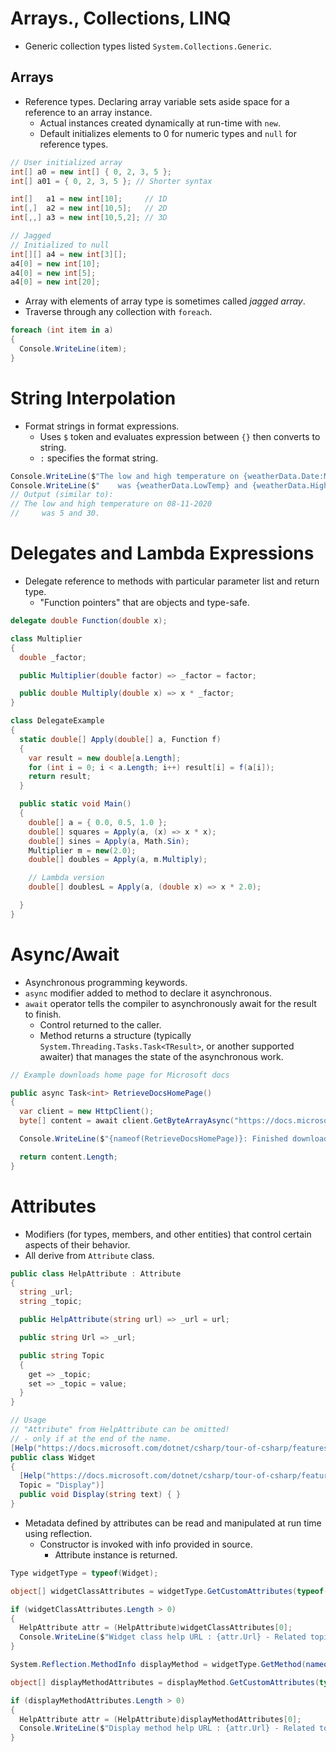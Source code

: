 <!--
  Author:  NE- https://github.com/NE-
  Date:    2022 September 30
  Purpose: C# Major Language Areas
-->

# Arrays., Collections, LINQ
- Generic collection types listed `System.Collections.Generic`.
## Arrays
- Reference types. Declaring array variable sets aside space for a reference to an array instance.
  - Actual instances created dynamically at run-time with `new`.
  - Default initializes elements to 0 for numeric types and `null` for reference types.
```c#
// User initialized array
int[] a0 = new int[] { 0, 2, 3, 5 };
int[] a01 = { 0, 2, 3, 5 }; // Shorter syntax

int[]   a1 = new int[10];     // 1D
int[,]  a2 = new int[10,5];   // 2D
int[,,] a3 = new int[10,5,2]; // 3D

// Jagged
// Initialized to null
int[][] a4 = new int[3][];
a4[0] = new int[10];
a4[0] = new int[5];
a4[0] = new int[20];
```
- Array with elements of array type is sometimes called *jagged array*.
- Traverse through any collection with `foreach`.
```c#
foreach (int item in a)
{
  Console.WriteLine(item);
}
```

# String Interpolation
- Format strings in format expressions.
  - Uses `$` token and evaluates expression between `{}` then converts to string.
  - `:` specifies the format string.
```c#
Console.WriteLine($"The low and high temperature on {weatherData.Date:MM-DD-YYYY}");
Console.WriteLine($"    was {weatherData.LowTemp} and {weatherData.HighTemp}.");
// Output (similar to):
// The low and high temperature on 08-11-2020
//     was 5 and 30.
```

# Delegates and Lambda Expressions
- Delegate reference to methods with particular parameter list and return type.
  - "Function pointers" that are objects and type-safe.
```c#
delegate double Function(double x);

class Multiplier
{
  double _factor;

  public Multiplier(double factor) => _factor = factor;

  public double Multiply(double x) => x * _factor;
}

class DelegateExample
{
  static double[] Apply(double[] a, Function f)
  {
    var result = new double[a.Length];
    for (int i = 0; i < a.Length; i++) result[i] = f(a[i]);
    return result;
  }

  public static void Main()
  {
    double[] a = { 0.0, 0.5, 1.0 };
    double[] squares = Apply(a, (x) => x * x);
    double[] sines = Apply(a, Math.Sin);
    Multiplier m = new(2.0);
    double[] doubles = Apply(a, m.Multiply);

    // Lambda version
    double[] doublesL = Apply(a, (double x) => x * 2.0);

  }
}
```

# Async/Await
- Asynchronous programming keywords.
- `async` modifier added to method to declare it asynchronous.
- `await` operator tells the compiler to asynchronously await for the result to finish.
  - Control returned to the caller.
  - Method returns a structure (typically `System.Threading.Tasks.Task<TResult>`, or another supported awaiter) that manages the state of the asynchronous work.
```c#
// Example downloads home page for Microsoft docs

public async Task<int> RetrieveDocsHomePage()
{
  var client = new HttpClient();
  byte[] content = await client.GetByteArrayAsync("https://docs.microsoft.com/");

  Console.WriteLine($"{nameof(RetrieveDocsHomePage)}: Finished downloading.");

  return content.Length;
}
```

# Attributes
- Modifiers (for types, members, and other entities) that control certain aspects of their behavior.
- All derive from `Attribute` class.
```c#
public class HelpAttribute : Attribute
{
  string _url;
  string _topic;

  public HelpAttribute(string url) => _url = url;

  public string Url => _url;

  public string Topic
  {
    get => _topic;
    set => _topic = value;
  }
}

// Usage
// "Attribute" from HelpAttribute can be omitted!
// - only if at the end of the name.
[Help("https://docs.microsoft.com/dotnet/csharp/tour-of-csharp/features")]
public class Widget
{
  [Help("https://docs.microsoft.com/dotnet/csharp/tour-of-csharp/features",
  Topic = "Display")]
  public void Display(string text) { }
}
```
- Metadata defined by attributes can be read and manipulated at run time using reflection.
  - Constructor is invoked with info provided in source.
    - Attribute instance is returned.
```c#
Type widgetType = typeof(Widget);

object[] widgetClassAttributes = widgetType.GetCustomAttributes(typeof(HelpAttribute), false);

if (widgetClassAttributes.Length > 0)
{
  HelpAttribute attr = (HelpAttribute)widgetClassAttributes[0];
  Console.WriteLine($"Widget class help URL : {attr.Url} - Related topic : {attr.Topic}");
}

System.Reflection.MethodInfo displayMethod = widgetType.GetMethod(nameof(Widget.Display));

object[] displayMethodAttributes = displayMethod.GetCustomAttributes(typeof(HelpAttribute), false);

if (displayMethodAttributes.Length > 0)
{
  HelpAttribute attr = (HelpAttribute)displayMethodAttributes[0];
  Console.WriteLine($"Display method help URL : {attr.Url} - Related topic : {attr.Topic}");
}
```
